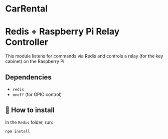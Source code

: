 # CarRental

#  Redis + Raspberry Pi Relay Controller

This module listens for commands via Redis and controls a relay (for the key cabinet) on the Raspberry Pi.

##  Dependencies

- `redis`
- `onoff` (for GPIO control)

## 🔧 How to install

In the `Redis` folder, run:

```bash
npm install
